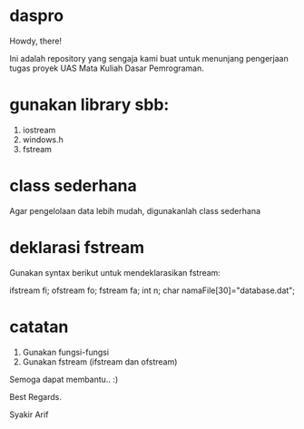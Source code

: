 # daspro

Howdy, there!

Ini adalah repository yang sengaja kami buat untuk menunjang pengerjaan tugas proyek UAS Mata Kuliah Dasar Pemrograman.


# gunakan library sbb:
1. iostream
2. windows.h
3. fstream


# class sederhana
Agar pengelolaan data lebih mudah, digunakanlah class sederhana


# deklarasi fstream
Gunakan syntax berikut untuk mendeklarasikan fstream:

ifstream fi;
ofstream fo;
fstream fa;
int n;
char namaFile[30]="database.dat";

# catatan
1. Gunakan fungsi-fungsi
2. Gunakan fstream (ifstream dan ofstream)


Semoga dapat membantu.. :)

Best Regards.

Syakir Arif
